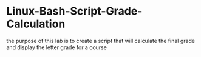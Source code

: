 # Linux-Bash-Script-Grade-Calculation
the purpose of this lab is to create a script that will calculate the final grade and display the letter grade for a course
